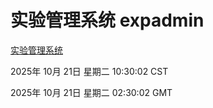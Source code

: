 # 实验管理系统 expadmin
[实验管理系统](http://59.174.9.160:56808/expadmin-782313d2-e1b1-4ea7-932e-3a55e6a1a4d0/)

2025年 10月 21日 星期二 10:30:02 CST

2025年 10月 21日 星期二 02:30:02 GMT
